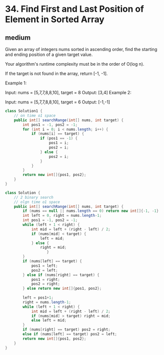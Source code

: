 # 34. Find First and Last Position of Element in Sorted Array
## medium
Given an array of integers nums sorted in ascending order, find the starting and ending position of a given target value.

Your algorithm's runtime complexity must be in the order of O(log n).

If the target is not found in the array, return [-1, -1].

Example 1:

Input: nums = [5,7,7,8,8,10], target = 8
Output: [3,4]
Example 2:

Input: nums = [5,7,7,8,8,10], target = 6
Output: [-1,-1]

```java
class Solution1 {
    // on time o1 space
    public int[] searchRange(int[] nums, int target) {
        int pos1 = -1, pos2 = -1;
        for (int i = 0; i < nums.length; i++) {
            if (nums[i] == target) {
                if (pos1 == -1) {
                    pos1 = i;
                    pos2 = i;
                } else {
                    pos2 = i;
                }
            }
        }
        return new int[]{pos1, pos2};
    }
}

class Solution {
    // 2 binary search
    // olgn time o1 space
    public int[] searchRange(int[] nums, int target) {
        if (nums == null || nums.length == 0) return new int[]{-1, -1};
        int left = 0, right = nums.length-1;
        int pos1 = -1, pos2 = -1;
        while (left + 1 < right) {
            int mid = left + (right - left) / 2;
            if (nums[mid] < target) {
                left = mid;
            } else {
                right = mid;
                   }
        }
        if (nums[left] == target) {
            pos1 = left;
            pos2 = left;
        } else if (nums[right] == target) {
            pos1 = right;
            pos2 = right;
        } else return new int[]{pos1, pos2};
        
        left = pos1+1;
        right = nums.length-1;
        while (left + 1 < right) {
            int mid = left + (right - left) / 2;
            if (nums[mid] > target) right = mid;
            else left = mid;
        }
        if (nums[right] == target) pos2 = right;
        else if (nums[left] == target) pos2 = left;
        return new int[]{pos1, pos2};
    }
}
```